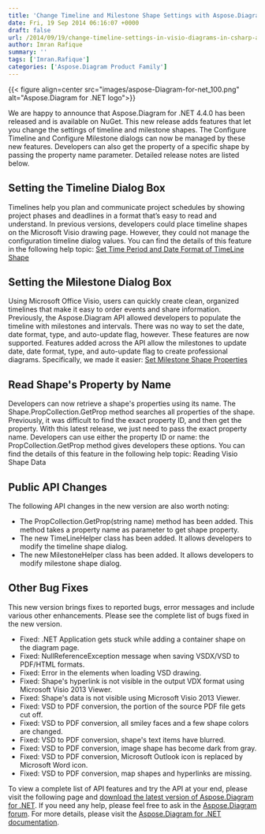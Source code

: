 ```yaml
---
title: 'Change Timeline and Milestone Shape Settings with Aspose.Diagram for .NET 4.4.0'
date: Fri, 19 Sep 2014 06:16:07 +0000
draft: false
url: /2014/09/19/change-timeline-settings-in-visio-diagrams-in-csharp-asp.net/
author: Imran Rafique
summary: ''
tags: ['Imran.Rafique']
categories: ['Aspose.Diagram Product Family']
---
```




{{< figure align=center src="images/aspose-Diagram-for-net_100.png" alt="Aspose.Diagram for .NET logo">}}


We are happy to announce that Aspose.Diagram for .NET 4.4.0 has been released and is available on NuGet. This new release adds features that let you change the settings of timeline and milestone shapes. The Configure Timeline and Configure Milestone dialogs can now be managed by these new features. Developers can also get the property of a specific shape by passing the property name parameter. Detailed release notes are listed below.

## Setting the Timeline Dialog Box

Timelines help you plan and communicate project schedules by showing project phases and deadlines in a format that’s easy to read and understand. In previous versions, developers could place timeline shapes on the Microsoft Visio drawing page. However, they could not manage the configuration timeline dialog values. You can find the details of this feature in the following help topic: [Set Time Period and Date Format of TimeLine Shape][1]

## Setting the Milestone Dialog Box

Using Microsoft Office Visio, users can quickly create clean, organized timelines that make it easy to order events and share information. Previously, the Aspose.Diagram API allowed developers to populate the timeline with milestones and intervals. There was no way to set the date, date format, type, and auto-update flag, however. These features are now supported. Features added across the API allow the milestones to update date, date format, type, and auto-update flag to create professional diagrams. Specifically, we made it easier: [Set Milestone Shape Properties][2]

## Read Shape's Property by Name

Developers can now retrieve a shape's properties using its name. The Shape.PropCollection.GetProp method searches all properties of the shape. Previously, it was difficult to find the exact property ID, and then get the property. With this latest release, we just need to pass the exact property name. Developers can use either the property ID or name: the PropCollection.GetProp method gives developers these options. You can find the details of this feature in the following help topic: Reading Visio Shape Data

## Public API Changes

The following API changes in the new version are also worth noting:

*   The PropCollection.GetProp(string name) method has been added. This method takes a property name as parameter to get shape property.
*   The new TimeLineHelper class has been added. It allows developers to modify the timeline shape dialog.
*   The new MilestoneHelper class has been added. It allows developers to modify milestone shape dialog.

## Other Bug Fixes

This new version brings fixes to reported bugs, error messages and include various other enhancements. Please see the complete list of bugs fixed in the new version.

*   Fixed: .NET Application gets stuck while adding a container shape on the diagram page.
*   Fixed: NullReferenceException message when saving VSDX/VSD to PDF/HTML formats.
*   Fixed: Error in the elements when loading VSD drawing.
*   Fixed: Shape's hyperlink is not visible in the output VDX format using Microsoft Visio 2013 Viewer.
*   Fixed: Shape's data is not visible using Microsoft Visio 2013 Viewer.
*   Fixed: VSD to PDF conversion, the portion of the source PDF file gets cut off.
*   Fixed: VSD to PDF conversion, all smiley faces and a few shape colors are changed.
*   Fixed: VSD to PDF conversion, shape's text items have blurred.
*   Fixed: VSD to PDF conversion, image shape has become dark from gray.
*   Fixed: VSD to PDF conversion, Microsoft Outlook icon is replaced by Microsoft Word icon.
*   Fixed: VSD to PDF conversion, map shapes and hyperlinks are missing.

To view a complete list of API features and try the API at your end, please visit the following page and [download the latest version of Aspose.Diagram for .NET][3]. If you need any help, please feel free to ask in the [Aspose.Diagram forum][4]. For more details, please visit the [Aspose.Diagram for .NET documentation][5].




[1]: https://docs.aspose.com/display/diagramnet/Configure+Visio+TimeLine+Shapes#ConfigureVisioTimeLineShapes-SetTimePeriodandDateFormatofTimelineShape
[2]: https://docs.aspose.com/display/diagramnet/Configure+Visio+TimeLine+Shapes#ConfigureVisioTimeLineShapes-SetMilestoneShapeProperties
[3]: https://downloads.aspose.com/diagram/net
[4]: https://forum.aspose.com/
[5]: https://docs.aspose.com/display/diagramnet/Home




